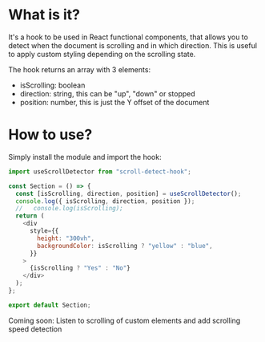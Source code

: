 # What is it?

It's a hook to be used in React functional components, that allows you to detect when the document is scrolling and in which direction. This is useful to apply custom styling depending on the scrolling state.

The hook returns an array with 3 elements:

- isScrolling: boolean
- direction: string, this can be "up", "down" or stopped
- position: number, this is just the Y offset of the document

# How to use?

Simply install the module and import the hook:

```javascript
import useScrollDetector from "scroll-detect-hook";

const Section = () => {
  const [isScrolling, direction, position] = useScrollDetector();
  console.log({ isScrolling, direction, position });
  //   console.log(isScrolling);
  return (
    <div
      style={{
        height: "300vh",
        backgroundColor: isScrolling ? "yellow" : "blue",
      }}
    >
      {isScrolling ? "Yes" : "No"}
    </div>
  );
};

export default Section;
```

Coming soon: Listen to scrolling of custom elements and add scrolling speed detection
